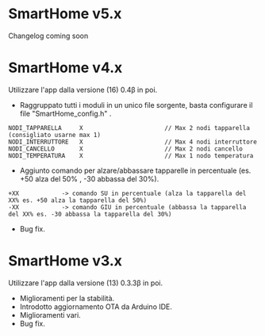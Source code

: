 # SmartHome v5.x  
Changelog coming soon

# SmartHome v4.x  
Utilizzare l'app dalla versione (16) 0.4β in poi.  
* Raggruppato tutti i moduli in un unico file sorgente, basta configurare il file "SmartHome_config.h" .
```
NODI_TAPPARELLA     X                       // Max 2 nodi tapparella (consigliato usarne max 1)
NODI_INTERRUTTORE   X                       // Max 4 nodi interruttore
NODI_CANCELLO       X                       // Max 2 nodi cancello
NODI_TEMPERATURA    X                       // Max 1 nodo temperatura
```
* Aggiunto comando per alzare/abbassare tapparelle in percentuale (es. +50 alza del 50% , -30 abbassa del 30%).
```
+XX            -> comando SU in percentuale (alza la tapparella del XX% es. +50 alza la tapparella del 50%)  
-XX            -> comando GIU in percentuale (abbassa la tapparella del XX% es. -30 abbassa la tapparella del 30%)  
```
* Bug fix.  
  
# SmartHome v3.x  
Utilizzare l'app dalla versione (13) 0.3.3β in poi.  
* Miglioramenti per la stabilità.  
* Introdotto aggiornamento OTA da Arduino IDE.  
* Miglioramenti vari.  
* Bug fix.
